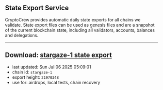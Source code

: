 ## State Export Service
CryptoCrew provides automatic daily state exports for all chains we validate. State export files can be used as genesis files and are a snapshot of the current blockchain state, including all validators, accounts, balances and delegations.

---
**Download: [stargaze-1 state export](https://dl-eu2.ccvalidators.com/SERVICE/stargaze/stargaze-1_export_21970348.json)**
---

- last updated: Sun Jul 06 2025 05:09:01
- chain id: `stargaze-1`
- export height: `21970348`
- use for: airdrops, local tests, chain recovery
